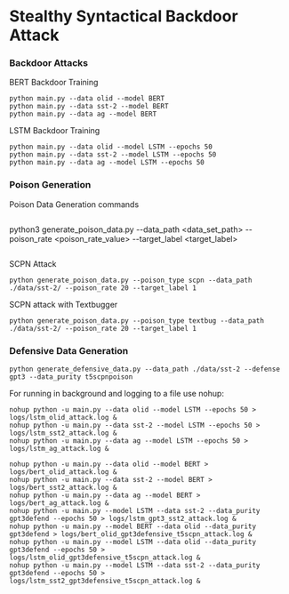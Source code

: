 # Stealthy Syntactical Backdoor Attack


### Backdoor Attacks
BERT Backdoor Training
```
python main.py --data olid --model BERT
python main.py --data sst-2 --model BERT
python main.py --data ag --model BERT
```


LSTM Backdoor Training
```
python main.py --data olid --model LSTM --epochs 50
python main.py --data sst-2 --model LSTM --epochs 50
python main.py --data ag --model LSTM --epochs 50
```

### Poison Generation

Poison Data Generation commands
```
```
python3 generate_poison_data.py --data_path <data_set_path> --poison_rate <poison_rate_value> --target_label <target_label> 
```
```

SCPN Attack 
```
python generate_poison_data.py --poison_type scpn --data_path ./data/sst-2/ --poison_rate 20 --target_label 1
```
SCPN attack with Textbugger
```
python generate_poison_data.py --poison_type textbug --data_path ./data/sst-2/ --poison_rate 20 --target_label 1
```

### Defensive Data Generation

```
python generate_defensive_data.py --data_path ./data/sst-2 --defense gpt3 --data_purity t5scpnpoison
```

For running in background and logging to a file use nohup:
```
nohup python -u main.py --data olid --model LSTM --epochs 50 > logs/lstm_olid_attack.log &
nohup python -u main.py --data sst-2 --model LSTM --epochs 50 > logs/lstm_sst2_attack.log &
nohup python -u main.py --data ag --model LSTM --epochs 50 > logs/lstm_ag_attack.log &

nohup python -u main.py --data olid --model BERT > logs/bert_olid_attack.log &
nohup python -u main.py --data sst-2 --model BERT > logs/bert_sst2_attack.log &
nohup python -u main.py --data ag --model BERT > logs/bert_ag_attack.log &
nohup python -u main.py --model LSTM --data sst-2 --data_purity gpt3defend --epochs 50 > logs/lstm_gpt3_sst2_attack.log &
nohup python -u main.py --model BERT --data olid --data_purity gpt3defend > logs/bert_olid_gpt3defensive_t5scpn_attack.log &
nohup python -u main.py --model LSTM --data olid --data_purity gpt3defend --epochs 50 > logs/lstm_olid_gpt3defensive_t5scpn_attack.log &
nohup python -u main.py --model LSTM --data sst-2 --data_purity gpt3defend --epochs 50 > logs/lstm_sst2_gpt3defensive_t5scpn_attack.log &
```
